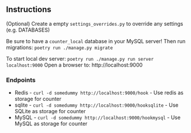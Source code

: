 Instructions
---
(Optional) Create a empty `settings_overrides.py` to override any settings (e.g. DATABASES)

Be sure to have a `counter_local` database in your MySQL server!
Then run migrations: `poetry run ./manage.py migrate`

To start local dev server: `poetry run ./manage.py run server localhost:9000`
Open a browser to: http://localhost:9000

### Endpoints

* Redis - `curl -d somedummy http://localhost:9000/hook` - Use redis as storage for counter
* sqlite - `curl -d somedummy http://localhost:9000/hooksqlite` - Use SQLite as storage for counter
* MySQL - `curl -d somedummy http://localhost:9000/hookmysql` - Use MySQL as storage for counter
